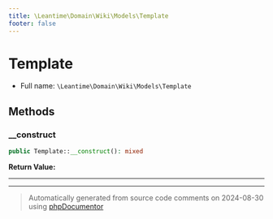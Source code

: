 ```yaml
---
title: \Leantime\Domain\Wiki\Models\Template
footer: false
---
```


# Template





* Full name: `\Leantime\Domain\Wiki\Models\Template`



## Methods

### __construct



```php
public Template::__construct(): mixed
```









**Return Value:**





---


---
> Automatically generated from source code comments on 2024-08-30 using [phpDocumentor](http://www.phpdoc.org/)
